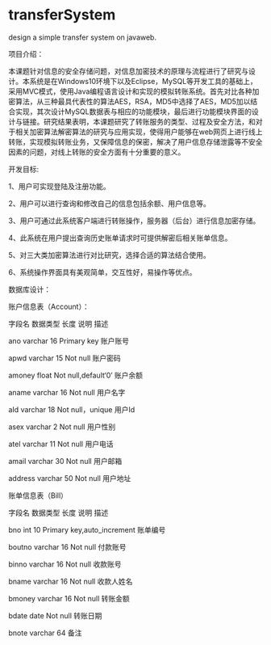 # transferSystem
design a simple transfer system on javaweb.

项目介绍：

本课题针对信息的安全存储问题，对信息加密技术的原理与流程进行了研究与设计。本系统是在Windows10环境下以及Eclipse，MySQL等开发工具的基础上，采用MVC模式，使用Java编程语言设计和实现的模拟转账系统。首先对比各种加密算法，从三种最具代表性的算法AES，RSA，MD5中选择了AES，MD5加以结合实现，其次设计MySQL数据表与相应的功能模块，最后进行功能模块界面的设计与链接。研究结果表明，本课题研究了转账服务的类型、过程及安全方法，和对于相关加密算法解密算法的研究与应用实现，使得用户能够在web网页上进行线上转账，实现模拟转账业务，又保障信息的保密，解决了用户信息存储泄露等不安全因素的问题，对线上转账的安全方面有十分重要的意义。

开发目标:

1、用户可实现登陆及注册功能。

2、用户可以进行查询和修改自己的信息包括余额、用户信息等。

3、用户可通过此系统客户端进行转账操作，服务器（后台）进行信息加密存储。

4、此系统在用户提出查询历史账单请求时可提供解密后相关账单信息。

5、对三大类加密算法进行对比研究，选择合适的算法结合使用。

6、系统操作界面具有美观简单，交互性好，易操作等优点。



数据库设计：

账户信息表（Account）：

字段名	数据类型	长度	说明	描述

ano	varchar	16	Primary key	账户账号

apwd	varchar	15	Not null	账户密码

amoney	float		Not null,default‘0’	账户余额

aname	varchar	16	Not null	用户名字

aId	varchar	18	Not null，unique	用户Id

asex	varchar	2	Not null	用户性别

atel	varchar	11	Not null	用户电话

amail	varchar	30	Not null	用户邮箱

address	varchar	50	Not null	用户地址


账单信息表（Bill）

字段名	数据类型 	长度	说明	描述

bno	int	10	Primary key,auto_increment	账单编号

boutno	varchar	16	Not null	付款账号

binno	varchar	16	Not null	收款账号

bname	varchar	16	Not null	收款人姓名

bmoney	varchar	16	Not null	转账金额

bdate	date		Not null	转账日期

bnote	varchar	64		备注
